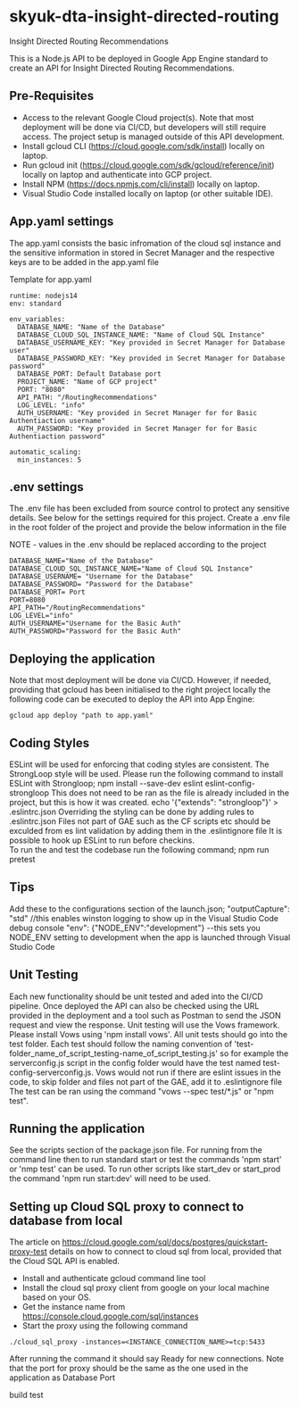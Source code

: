 # skyuk-dta-insight-directed-routing

Insight Directed Routing Recommendations

This is a Node.js API to be deployed in Google App Engine standard to create an API for Insight Directed Routing Recommendations.

## Pre-Requisites
- Access to the relevant Google Cloud project(s). Note that most deployment will be done via CI/CD, but developers will still require access. The project setup is managed outside of this API development.
- Install gcloud CLI (https://cloud.google.com/sdk/install) locally on laptop.
- Run gcloud init (https://cloud.google.com/sdk/gcloud/reference/init) locally on laptop and authenticate into GCP project.
- Install NPM (https://docs.npmjs.com/cli/install) locally on laptop.
- Visual Studio Code installed locally on laptop (or other suitable IDE).

## App.yaml settings
The app.yaml consists the basic infromation of the cloud sql instance and the sensitive information in stored in Secret Manager and the respective keys are to be added in the app.yaml file

Template for app.yaml

```
runtime: nodejs14
env: standard

env_variables: 
  DATABASE_NAME: "Name of the Database"
  DATABASE_CLOUD_SQL_INSTANCE_NAME: "Name of Cloud SQL Instance"
  DATABASE_USERNAME_KEY: "Key provided in Secret Manager for Database user"
  DATABASE_PASSWORD_KEY: "Key provided in Secret Manager for Database password"
  DATABASE_PORT: Default Database port
  PROJECT_NAME: "Name of GCP project"
  PORT: "8080"
  API_PATH: "/RoutingRecommendations"
  LOG_LEVEL: "info"
  AUTH_USERNAME: "Key provided in Secret Manager for for Basic Authentiaction username"
  AUTH_PASSWORD: "Key provided in Secret Manager for for Basic Authentiaction password" 

automatic_scaling:
  min_instances: 5
```


## .env settings
The .env file has been excluded from source control to protect any sensitive details. See below for the settings required for this project.
Create a .env file in the root folder of the project and provide the below information in the file

NOTE - values in the .env should be replaced according to the project

```
DATABASE_NAME="Name of the Database"
DATABASE_CLOUD_SQL_INSTANCE_NAME="Name of Cloud SQL Instance"
DATABASE_USERNAME= "Username for the Database"
DATABASE_PASSWORD= "Password for the Database"
DATABASE_PORT= Port
PORT=8080
API_PATH="/RoutingRecommendations"
LOG_LEVEL="info"
AUTH_USERNAME="Username for the Basic Auth"
AUTH_PASSWORD="Password for the Basic Auth"
```


## Deploying the application
Note that most deployment will be done via CI/CD. However, if needed, providing that gcloud has been initialised to the right project locally the following code can be executed to deploy the API into App Engine:
```
gcloud app deploy "path to app.yaml"
```

## Coding Styles
ESLint will be used for enforcing that coding styles are consistent. The StrongLoop style will be used.
Please run the following command to install ESLint with Strongloop;
npm install --save-dev eslint eslint-config-strongloop
This does not need to be ran as the file is already included in the project, but this is how it was created.
echo '{"extends": "strongloop"}' > .eslintrc.json
Overriding the styling can be done by adding rules to .eslintrc.json
Files not part of GAE such as the CF scripts etc should be exculded from es lint validation by adding them in the .eslintignore file
It is possible to hook up ESLint to run before checkins.  
To run the and test the codebase run the following command;
npm run pretest

## Tips
Add these to the configurations section of the launch.json;
"outputCapture": "std" //this enables winston logging to show up in the Visual Studio Code debug console
"env": {"NODE_ENV":"development"} --this sets you NODE_ENV setting to development when the app is launched through Visual Studio Code 

## Unit Testing
Each new functionality should be unit tested and aded into the CI/CD pipeline.
Once deployed the API can also be checked using the URL provided in the deployment and a tool such as Postman to send the JSON request and view the response.
Unit testing will use the Vows framework. Please install Vows using 'npm install vows'.
All unit tests should go into the test folder. Each test should follow the naming convention of 'test-folder_name_of_script_testing-name_of_script_testing.js' so for example the serverconfig.js script in the config folder would have the test named test-config-serverconfig.js.
Vows would not run if there are eslint issues in the code, to skip folder and files not part of the GAE, add it to .eslintignore file
The test can be ran using the command "vows --spec test/*.js" or "npm test".

## Running the application
See the scripts section of the package.json file.
For running from the command line then to run standard start or test the commands 'npm start' or 'nmp test' can be used. To run other scripts like start_dev or start_prod the command 'npm run start:dev' will need to be used.

## Setting up Cloud SQL proxy to connect to database from local
The article on https://cloud.google.com/sql/docs/postgres/quickstart-proxy-test details on how to connect to cloud sql from local, provided that the Cloud SQL API is enabled.
- Install and authenticate gcloud command line tool
- Install the cloud sql proxy client from google on your local machine based on your OS.
- Get the instance name from https://console.cloud.google.com/sql/instances
- Start the proxy using the following command
```
./cloud_sql_proxy -instances=<INSTANCE_CONNECTION_NAME>=tcp:5433
```
After running the command it should say Ready for new connections. Note that the port for proxy should be the same as the one used in the application as Database Port

build test
